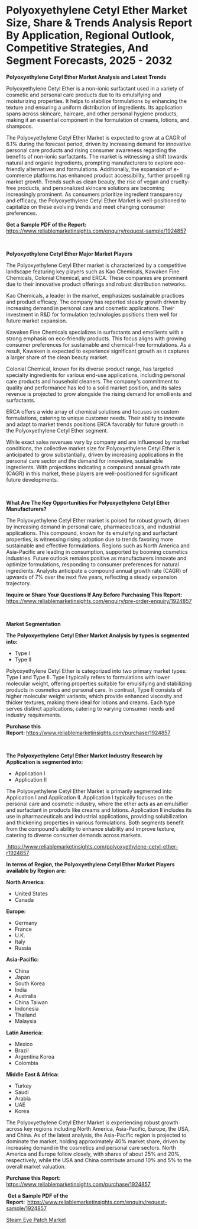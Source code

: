 <p><h1>Polyoxyethylene Cetyl Ether Market Size, Share & Trends Analysis Report By Application, Regional Outlook, Competitive Strategies, And Segment Forecasts, 2025 - 2032</h1></p><p><strong>Polyoxyethylene Cetyl Ether Market Analysis and Latest Trends</strong></p>
<p><p>Polyoxyethylene Cetyl Ether is a non-ionic surfactant used in a variety of cosmetic and personal care products due to its emulsifying and moisturizing properties. It helps to stabilize formulations by enhancing the texture and ensuring a uniform distribution of ingredients. Its application spans across skincare, haircare, and other personal hygiene products, making it an essential component in the formulation of creams, lotions, and shampoos.</p><p>The Polyoxyethylene Cetyl Ether Market is expected to grow at a CAGR of 6.1% during the forecast period, driven by increasing demand for innovative personal care products and rising consumer awareness regarding the benefits of non-ionic surfactants. The market is witnessing a shift towards natural and organic ingredients, prompting manufacturers to explore eco-friendly alternatives and formulations. Additionally, the expansion of e-commerce platforms has enhanced product accessibility, further propelling market growth. Trends such as clean beauty, the rise of vegan and cruelty-free products, and personalized skincare solutions are becoming increasingly prominent. As consumers prioritize ingredient transparency and efficacy, the Polyoxyethylene Cetyl Ether Market is well-positioned to capitalize on these evolving trends and meet changing consumer preferences.</p></p>
<p><strong>Get a Sample PDF of the Report:&nbsp;</strong> <a href="https://www.reliablemarketinsights.com/enquiry/request-sample/1924857?utm_campaign=3167&utm_medium=2&utm_source=Github&utm_content=ia&utm_term=28032025&utm_id=polyoxyethylene-cetyl-ether">https://www.reliablemarketinsights.com/enquiry/request-sample/1924857</a></p>
<p>&nbsp;</p>
<p><strong>Polyoxyethylene Cetyl Ether Major Market Players</strong></p>
<p><p>The Polyoxyethylene Cetyl Ether market is characterized by a competitive landscape featuring key players such as Kao Chemicals, Kawaken Fine Chemicals, Colonial Chemical, and ERCA. These companies are prominent due to their innovative product offerings and robust distribution networks.</p><p>Kao Chemicals, a leader in the market, emphasizes sustainable practices and product efficacy. The company has reported steady growth driven by increasing demand in personal care and cosmetic applications. Their investment in R&D for formulation technologies positions them well for future market expansion.</p><p>Kawaken Fine Chemicals specializes in surfactants and emollients with a strong emphasis on eco-friendly products. This focus aligns with growing consumer preferences for sustainable and chemical-free formulations. As a result, Kawaken is expected to experience significant growth as it captures a larger share of the clean beauty market.</p><p>Colonial Chemical, known for its diverse product range, has targeted specialty ingredients for various end-use applications, including personal care products and household cleaners. The company's commitment to quality and performance has led to a solid market position, and its sales revenue is projected to grow alongside the rising demand for emollients and surfactants.</p><p>ERCA offers a wide array of chemical solutions and focuses on custom formulations, catering to unique customer needs. Their ability to innovate and adapt to market trends positions ERCA favorably for future growth in the Polyoxyethylene Cetyl Ether segment.</p><p>While exact sales revenues vary by company and are influenced by market conditions, the collective market size for Polyoxyethylene Cetyl Ether is anticipated to grow substantially, driven by increasing applications in the personal care sector and the demand for innovative, sustainable ingredients. With projections indicating a compound annual growth rate (CAGR) in this market, these players are well-positioned for significant future developments.</p></p>
<p>&nbsp;</p>
<p><strong>What Are The Key Opportunities For Polyoxyethylene Cetyl Ether Manufacturers?</strong></p>
<p><p>The Polyoxyethylene Cetyl Ether market is poised for robust growth, driven by increasing demand in personal care, pharmaceuticals, and industrial applications. This compound, known for its emulsifying and surfactant properties, is witnessing rising adoption due to trends favoring more sustainable and effective formulations. Regions such as North America and Asia-Pacific are leading in consumption, supported by booming cosmetics industries. Future outlook remains positive as manufacturers innovate and optimize formulations, responding to consumer preferences for natural ingredients. Analysts anticipate a compound annual growth rate (CAGR) of upwards of 7% over the next five years, reflecting a steady expansion trajectory.</p></p>
<p><strong>Inquire or Share Your Questions If Any Before Purchasing This Report:</strong> <a href="https://www.reliablemarketinsights.com/enquiry/pre-order-enquiry/1924857?utm_campaign=3167&utm_medium=2&utm_source=Github&utm_content=ia&utm_term=28032025&utm_id=polyoxyethylene-cetyl-ether">https://www.reliablemarketinsights.com/enquiry/pre-order-enquiry/1924857</a></p>
<p>&nbsp;</p>
<p><strong>Market Segmentation</strong></p>
<p><strong>The Polyoxyethylene Cetyl Ether Market Analysis by types is segmented into:</strong></p>
<p><ul><li>Type I</li><li>Type II</li></ul></p>
<p><p>Polyoxyethylene Cetyl Ether is categorized into two primary market types: Type I and Type II. Type I typically refers to formulations with lower molecular weight, offering properties suitable for emulsifying and stabilizing products in cosmetics and personal care. In contrast, Type II consists of higher molecular weight variants, which provide enhanced viscosity and thicker textures, making them ideal for lotions and creams. Each type serves distinct applications, catering to varying consumer needs and industry requirements.</p></p>
<p><strong>Purchase this Report:&nbsp;</strong><a href="https://www.reliablemarketinsights.com/purchase/1924857?utm_campaign=3167&utm_medium=2&utm_source=Github&utm_content=ia&utm_term=28032025&utm_id=polyoxyethylene-cetyl-ether">https://www.reliablemarketinsights.com/purchase/1924857</a></p>
<p>&nbsp;</p>
<p><strong>The Polyoxyethylene Cetyl Ether Market Industry Research by Application is segmented into:</strong></p>
<p><ul><li>Application I</li><li>Application II</li></ul></p>
<p><p>The Polyoxyethylene Cetyl Ether Market is primarily segmented into Application I and Application II. Application I typically focuses on the personal care and cosmetic industry, where the ether acts as an emulsifier and surfactant in products like creams and lotions. Application II includes its use in pharmaceuticals and industrial applications, providing solubilization and thickening properties in various formulations. Both segments benefit from the compound's ability to enhance stability and improve texture, catering to diverse consumer demands across markets.</p></p>
<p><a href="https://www.reliablemarketinsights.com/polyoxyethylene-cetyl-ether-r1924857?utm_campaign=3167&utm_medium=2&utm_source=Github&utm_content=ia&utm_term=28032025&utm_id=polyoxyethylene-cetyl-ether">&nbsp;https://www.reliablemarketinsights.com/polyoxyethylene-cetyl-ether-r1924857</a></p>
<p><strong>In terms of Region, the Polyoxyethylene Cetyl Ether Market Players available by Region are:</strong></p>
<p>
    <p> <strong> North America: </strong>
        <ul>
            <li>United States</li>
            <li>Canada</li>
        </ul>
        </p> 
    <p> <strong> Europe: </strong>
        <ul>
            <li>Germany</li>
            <li>France</li>
            <li>U.K.</li>
            <li>Italy</li>
            <li>Russia</li>
        </ul>
        </p> 
    <p> <strong> Asia-Pacific: </strong>
        <ul>
            <li>China</li>
            <li>Japan</li>
            <li>South Korea</li>
            <li>India</li>
            <li>Australia</li>
            <li>China Taiwan</li>
            <li>Indonesia</li>
            <li>Thailand</li>
            <li>Malaysia</li>
        </ul>
        </p> 
    <p> <strong> Latin America: </strong>
        <ul>
            <li>Mexico</li>
            <li>Brazil</li>
            <li>Argentina Korea</li>
            <li>Colombia</li>
        </ul>
        </p> 
    <p> <strong> Middle East & Africa: </strong>
        <ul>
            <li>Turkey</li>
            <li>Saudi</li>
            <li>Arabia</li>
            <li>UAE</li>
            <li>Korea</li>
        </ul>
    </p>
    </p>
<p><p>The Polyoxyethylene Cetyl Ether Market is experiencing robust growth across key regions including North America, Asia-Pacific, Europe, the USA, and China. As of the latest analysis, the Asia-Pacific region is projected to dominate the market, holding approximately 40% market share, driven by increasing demand in the cosmetics and personal care sectors. North America and Europe follow closely, with shares of about 25% and 20%, respectively, while the USA and China contribute around 10% and 5% to the overall market valuation.</p></p>
<p><strong>Purchase this Report: </strong><a href="https://www.reliablemarketinsights.com/purchase/1924857?utm_campaign=3167&utm_medium=2&utm_source=Github&utm_content=ia&utm_term=28032025&utm_id=polyoxyethylene-cetyl-ether">https://www.reliablemarketinsights.com/purchase/1924857</a></p>
<p>&nbsp;<strong>Get a Sample PDF of the Report:&nbsp;&nbsp;</strong><a href="https://www.reliablemarketinsights.com/enquiry/request-sample/1924857?utm_campaign=3167&utm_medium=2&utm_source=Github&utm_content=ia&utm_term=28032025&utm_id=polyoxyethylene-cetyl-ether">https://www.reliablemarketinsights.com/enquiry/request-sample/1924857</a></p>
<p><strong></strong></p>
<p><p><a href="https://github.com/denbelnmer50/Market-Research-Report-List-1/blob/main/steam-eye-patch-market.md?utm_campaign=3167&utm_medium=2&utm_source=Github&utm_content=ia&utm_term=28032025&utm_id=polyoxyethylene-cetyl-ether">Steam Eye Patch Market</a></p></p>